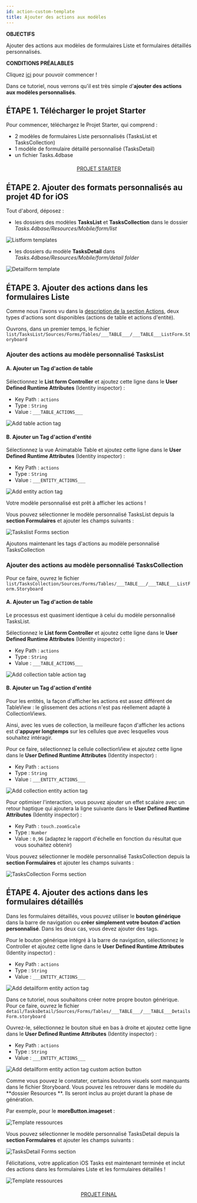 ```yaml
---
id: action-custom-template
title: Ajouter des actions aux modèles
---
```

<div class = "objectives"> 

**OBJECTIFS**

Ajouter des actions aux modèles de formulaires Liste et formulaires détaillés personnalisés.</div> <div class = "prerequisites"> 

**CONDITIONS PRÉALABLES**

Cliquez [ici](prerequisites.html) pour pouvoir commencer !</div> 

Dans ce tutoriel, nous verrons qu'il est très simple d'**ajouter des actions aux modèles personnalisés**.

## ÉTAPE 1. Télécharger le projet Starter

Pour commencer, téléchargez le Projet Starter, qui comprend :

* 2 modèles de formulaires Liste personnalisés (TasksList et TasksCollection)
* 1 modèle de formulaire détaillé personnalisé (TasksDetail)
* un fichier Tasks.4dbase

<div style="text-align: center; margin-top: 20px; margin-bottom: 20px">
  <p>
    

<a class="button"
href="../assets/en/actions/TasksCustomStarter.zip">PROJET STARTER</a>

  </p>
</div>

## ÉTAPE 2. Ajouter des formats personnalisés au projet 4D for iOS

Tout d'abord, déposez :

* les dossiers des modèles **TasksList** et **TasksCollection** dans le dossier *Tasks.4dbase/Resources/Mobile/form/list* 

![Listform templates](assets/en/actions/Listform-templates.png)

* les dossiers du modèle **TasksDetail** dans *Tasks.4dbase/Resources/Mobile/form/detail folder*

![Detailform template](assets/en/actions/Detailform-template.png)

## ÉTAPE 3. Ajouter des actions dans les formulaires Liste

Comme nous l'avons vu dans la [description de la section Actions](actions.html), deux types d'actions sont disponibles (actions de table et actions d'entité).

Ouvrons, dans un premier temps, le fichier ```list/TasksList/Sources/Forms/Tables/___TABLE___/___TABLE___ListForm.Storyboard``` 

### Ajouter des actions au modèle personnalisé TasksList

#### A. Ajouter un Tag d'action de table

Sélectionnez le **List form Controller** et ajoutez cette ligne dans le **User Defined Runtime Attributes** (Identity inspector) :

* Key Path : ```actions```
* Type : ```String```
* Value : ```___TABLE_ACTIONS___```

![Add table action tag](assets/en/actions/Add-table-tag-taskslist.png)

#### B. Ajouter un Tag d'action d'entité

Sélectionnez la vue Animatable Table et ajoutez cette ligne dans le **User Defined Runtime Attributes** (Identity inspector) :

* Key Path : ```actions```
* Type : ```String```
* Value : ```___ENTITY_ACTIONS___```

![Add entity action tag](assets/en/actions/Add-entity-tag-taskslist.png)

Votre modèle personnalisé est prêt à afficher les actions !

Vous pouvez sélectionner le modèle personnalisé TasksList depuis la **section Formulaires** et ajouter les champs suivants :

![Taskslist Forms section](assets/en/actions/listform-taskslist-forms-section.png)

Ajoutons maintenant les tags d'actions au modèle personnalisé TasksCollection

### Ajouter des actions au modèle personnalisé TasksCollection

Pour ce faire, ouvrez le fichier ```list/TasksCollection/Sources/Forms/Tables/___TABLE___/___TABLE___ListForm.Storyboard``` 

#### A. Ajouter un Tag d'action de table

Le processus est quasiment identique à celui du modèle personnalisé TasksList.

Sélectionnez le **List form Controller** et ajoutez cette ligne dans le **User Defined Runtime Attributes** (Identity inspector) :

* Key Path : ```actions```
* Type : ```String```
* Value : ```___TABLE_ACTIONS___```

![Add collection table action tag](assets/en/actions/Add-collection-table-tag-taskslist.png)

#### B. Ajouter un Tag d'action d'entité

Pour les entités, la façon d'afficher les actions est assez différent de TableView : le glissement des actions n'est pas réellement adapté à CollectionViews.

Ainsi, avec les vues de collection, la meilleure façon d'afficher les actions est d'**appuyer longtemps** sur les cellules que avec lesquelles vous souhaitez intéragir.

Pour ce faire, sélectionnez la cellule collectionView et ajoutez cette ligne dans le **User Defined Runtime Attributes** (Identity inspector) :

* Key Path : ```actions```
* Type : ```String```
* Value : ```___ENTITY_ACTIONS___```

![Add collection entity action tag](assets/en/actions/Add-collection-entity-tag-taskslist.png)

Pour optimiser l'interaction, vous pouvez ajouter un effet scalaire avec un retour haptique qui ajoutera la ligne suivante dans le **User Defined Runtime Attributes** (Identity inspector) :

* Key Path : ```touch.zoomScale```
* Type : ```Number```
* Value : ```0,96``` (adaptez le rapport d'échelle en fonction du résultat que vous souhaitez obtenir)

Vous pouvez sélectionner le modèle personnalisé TasksCollection depuis la **section Formulaires** et ajouter les champs suivants :

![TasksCollection Forms section](assets/en/actions/listform-taskscollection-forms-section.png)

## ÉTAPE 4. Ajouter des actions dans les formulaires détaillés

Dans les formulaires détaillés, vous pouvez utiliser le **bouton générique** dans la barre de navigation ou **créer simplement votre bouton d'action personnalisé**. Dans les deux cas, vous devez ajouter des tags.

Pour le bouton générique intégré à la barre de navigation, sélectionnez le Controller et ajoutez cette ligne dans le **User Defined Runtime Attributes** (Identity inspector) :

* Key Path : ```actions```
* Type : ```String```
* Value : ```___ENTITY_ACTIONS___```

![Add detailform entity action tag](assets/en/actions/Detail-form-action-navigationBar.png)

Dans ce tutoriel, nous souhaitons créer notre propre bouton générique. Pour ce faire, ouvrez le fichier ```detail/TasksDetail/Sources/Forms/Tables/___TABLE___/___TABLE___DetailsForm.storyboard``` 

Ouvrez-le, sélectionnez le bouton situé en bas à droite et ajoutez cette ligne dans le **User Defined Runtime Attributes** (Identity inspector) :

* Key Path : ```actions```
* Type : ```String```
* Value : ```___ENTITY_ACTIONS___```

![Add detailform entity action tag custom action button](assets/en/actions/Detail-form-action-custom-action-Button.png)

Comme vous pouvez le constater, certains boutons visuels sont manquants dans le fichier Storyboard. Vous pouvez les retrouver dans le modèle du **dossier Resources **. Ils seront inclus au projet durant la phase de génération.

Par exemple, pour le **moreButton.imageset** :

![Template ressources](assets/en/actions/Template-Ressources.png)

Vous pouvez sélectionner le modèle personnalisé TasksDetail depuis la **section Formulaires** et ajouter les champs suivants :

![TasksDetail Forms section](assets/en/actions/detailform-forms-section.png)

Félicitations, votre application iOS Tasks est maintenant terminée et inclut des actions dans les formulaires Liste et les formulaires détaillés !

![Template ressources](assets/en/actions/ListForm-entity-action-tableview.png)

<div style="text-align: center; margin-top: 20px; margin-bottom: 20px">
  <p>
    

<a class="button"
href="../assets/en/actions/TasksCustomFinal.zip">PROJET FINAL</a>

  </p>
</div>